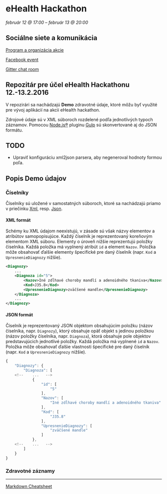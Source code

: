 # eHealth Hackathon

*február 12 @ 17:00 – február 13 @ 20:00*

## Sociálne siete a komunikácia
[Program a organizácia akcie](http://connect-network.com/sk/event/ehealth/)

[Facebook event](https://www.facebook.com/events/1696227853925788/)

[Gitter chat room](https://gitter.im/lukaszdechovan/ehealth-hackathon-2016?utm_source=share-link&utm_medium=link&utm_campaign=share-link)

## Repozitár pre účel eHealth Hackathonu 12.-13.2.2016

V repozirári sa nachádzajú **Demo** zdravotné údaje, ktoré môžu byť využité pre vývoj aplikácií na akcii eHealth hackathon.

Zdrojové údaje sú v XML súboroch rozdelené podľa jednotlivých typoch záznamov.
Pomocou [Node.js®](https://nodejs.org/en/) pluginu [Gulp](http://gulpjs.com/) sú skonvertované aj do JSON formátu.

## TODO

* Upraviť konfiguráciu xml2json parsera, aby negeneroval hodnoty formou poľa.

## Popis Demo údajov

### Číselníky

Číselníky sú uložené v samostatných súboroch, ktoré sa nachádzajú priamo v priečinku [Xml](./Xml), resp. [Json](./Json).

#### XML formát

Schémy ku XML údajom neexistujú, v zásade sú však názvy elementov a atribútov samopopisujúce.
Každý číselník je reprezentovaný koreňovým elementom XML súboru. 
Elementy o úroveň nižšie reprezentujú položky číselníka.
Každá položka má vyplnený atribút `id` a element `Nazov`. 
Položka môže obsahovať ďalšie elementy špecifické pre daný číselník (napr. `Kod` a `UpresnenieDiagnozy` nižšie).

```xml
<Diagnozy>
    ...
    <Diagnoza id="5">
        <Nazov>Iné zdĺhavé choroby mandlí a adenoidného tkaniva</Nazov>
        <Kod>J35.8</Kod>
        <UpresnenieDiagnozy>zväčšené mandle</UpresnenieDiagnozy>
    </Diagnoza>
    ...
</Diagnozy>
```

#### JSON formát

Číselník je reprezentovaný JSON objektom obsahujúcim položku (názov číselníka, napr. `Diagnozy`), ktorý obsahuje opäť objekt s jedinou položkou (názov položky číselníka, napr. `Diagnoza`), ktorá obsahuje pole objektov predstavujúcich jednotlivé položky.
Každá položka má vyplnené `id` a `Nazov`.
Položka môže obsahovať ďalšie vlastnosti špecifické pre daný číselník (napr. `Kod` a `UpresnenieDiagnozy` nižšie).

```javascript
{
    "Diagnozy": {
        "Diagnoza": [
    <!--    ...   -->
            {
                "id": [
                    "5"
                ],
                "Nazov": [
                    "Iné zdĺhavé choroby mandlí a adenoidného tkaniva"
                ],
                "Kod": [
                    "J35.8"
                ],
                "UpresnenieDiagnozy": [
                    "zväčšené mandle"
                ]
            },
    <!--    ...   -->
        ]
    }
}
```            

### Zdravotné záznamy

---
[Markdown Cheatsheet](https://github.com/adam-p/markdown-here/wiki/Markdown-Cheatsheet)
